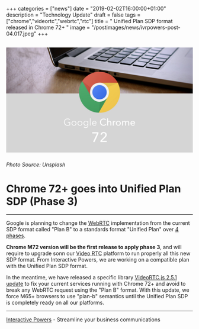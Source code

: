 +++
categories = ["news"]
date = "2019-02-02T16:00:00+01:00"
description = "Technology Update"
draft = false
tags = ["chrome","videortc","webrtc","rtc"]
title = " Unified Plan SDP format released in Chrome 72+ "
image = "/postimages/news/ivrpowers-post-04.017.jpeg"
+++

![Google Chrome 72](/postimages/news/ivrpowers-post-04.017.jpeg)
------------
###### Photo Source: Unsplash

# Chrome 72+ goes into Unified Plan SDP (Phase 3)
---

Google is planning to change the [WebRTC](http://blog.ivrpowers.com/post/technologies/what-is-webrtc/) implementation from the current SDP format called "Plan B" to a standards format "Unified Plan" over [4 phases](https://webrtc.org/web-apis/chrome/unified-plan/).

**Chrome M72 version will be the first release to apply phase 3**, and will require to upgrade sonn our [Video RTC](https://www.ivrpowers.com/videortc/) platform to run properly all this new SDP format. From Interactive Powers, we are working on a compatible plan with the Unified Plan SDP format. 

In the meantime, we have released a specific library [VideoRTC.js 2.5.1 update](http://blog.ivrpowers.com/post/updates/update-video-rtc-js-2.5.1/)  to fix your current services running with Chrome 72+ and avoid to break any WebRTC request using the "Plan B" format. With this update, we force M65+ browsers to use "plan-b" semantics until the Unified Plan SDP is completely ready on all our platforms.

---
[Interactive Powers](http://www.ivrpowers.com/ ) - Streamline your business communications



